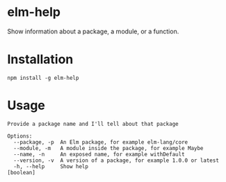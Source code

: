 # elm-help

Show information about a package, a module, or a function.

# Installation

```
npm install -g elm-help
```

# Usage

```
Provide a package name and I'll tell about that package

Options:
  --package, -p  An Elm package, for example elm-lang/core
  --module, -m   A module inside the package, for example Maybe
  --name, -n     An exposed name, for example withDefault
  --version, -v  A version of a package, for example 1.0.0 or latest
  -h, --help     Show help                                             [boolean]
```